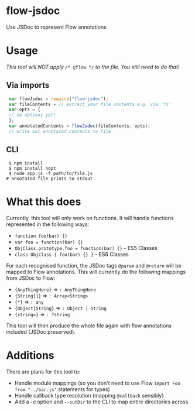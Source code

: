 # flow-jsdoc
Use JSDoc to represent Flow annotations

# Usage

*This tool will NOT apply* `/* @flow */` *to the file. You still need to do that!*

## Via imports
```javascript
 var flowJsdoc = require("flow-jsdoc");
 var fileContents = // extract your file contents e.g. via 'fs'
 var opts = {
 // no options yet!
 };
 var annotatedContents = flowJsdoc(fileContents, opts);
 // write out annotated contents to file
```

## CLI
```
 $ npm install
 $ npm install nopt
 $ node app.js -f path/to/file.js
# annotated file prints to stdout
```

# What this does
Currently, this tool will only work on functions. It will handle functions represented in the following ways:
 * `function foo(bar) {}`
 * `var foo = function(bar) {}`
 * `ObjClass.prototype.foo = function(bar) {}` - ES5 Classes
 * `class ObjClass { foo(bar) {} }` - ES6 Classes

For each recognised function, the JSDoc tags `@param` and `@return` will be mapped to Flow annotations. This will currently do the following mappings from JSDoc to Flow:
 * `{AnyThingHere}` => `: AnyThingHere`
 * `{String[]}` => `: Array<String>`
 * `{*}` => `: any`
 * `{Object|String}` => `: Object | String`
 * `{string=}` => `: ?string`

This tool will then produce the whole file again with flow annotations included (JSDoc preserved).

# Additions
There are plans for this tool to:
 * Handle module mappings (so you don't need to use Flow `import Foo from "../bar.js"` statements for types)
 * Handle callback type resolution (mapping `@callback` sensibly)
 * Add a `-d` option and `--outDir` to the CLI to map entire directories across. 
